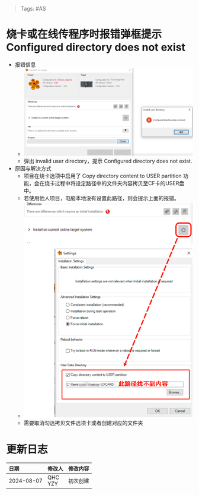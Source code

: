 > Tags: #AS

# 烧卡或在线传程序时报错弹框提示 Configured directory does not exist

- 报错信息
    - ![](FILES/Configured%20directory%20does%20not%20exist%20烧卡或在线传程序时报错弹框提示/image-20240807163848150.png)
    - 弹出 invalid user directory，提示 Configured directory does not exist.
- 原因与解决方式
    - 项目在烧卡选项中启用了 Copy directory content to USER partition 功能，会在烧卡过程中将设定路径中的文件夹内容拷贝至CF卡的USER盘中。
    - 若使用他人项目，电脑本地没有设置此路径，则会提示上面的报错。
    - ![](FILES/Configured%20directory%20does%20not%20exist%20烧卡或在线传程序时报错弹框提示/image-20240807164326983.png)
    - 需要取消勾选拷贝文件选项卡或者创建对应的文件夹

# 更新日志

| 日期         | 修改人        | 修改内容 |
| :--------- | :--------- | :--- |
| 2024-08-07 | QHC<br>YZY | 初次创建 |
